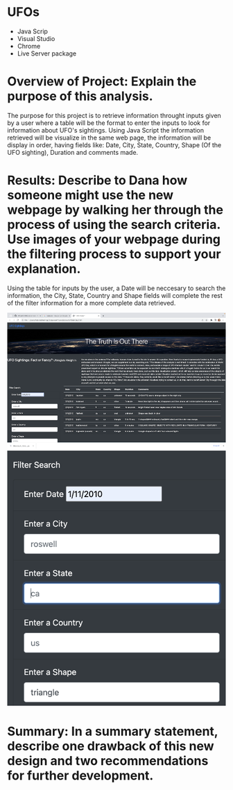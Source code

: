 # UFOs
+ Java Scrip
+ Visual Studio
+ Chrome
+ Live Server package


# Overview of Project: Explain the purpose of this analysis.

  The purpose for this project is to retrieve information throught inputs given by a user where a table will be the format to enter the inputs to look for information about UFO's sightings. Using Java Script the information retrieved will be visualize in the same web page, the information will be display in order, having fields like: Date, City, State, Country, Shape (Of the UFO sighting), Duration and comments made. 


# Results: Describe to Dana how someone might use the new webpage by walking her through the process of using the search criteria. Use images of your webpage during the filtering process to support your explanation.

  Using the table for inputs by the user, a Date will be neccesary to search the information, the City, State, Country and Shape fields will complete the rest of the filter information for a more complete data retrieved.
  
![web_page](/Resources/web_page.png)
![TableInputs](/Resources/table.png)

# Summary: In a summary statement, describe one drawback of this new design and two recommendations for further development.
